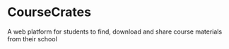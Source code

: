 # CourseCrates
A web platform for students to find, download and share course materials from their school
